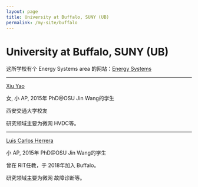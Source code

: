 ```yaml
---
layout: page
title: University at Buffalo, SUNY (UB)
permalink: /my-site/buffalo
---
```

# University at Buffalo, SUNY (UB)

这所学校有个 Energy Systems area 的网站：[Energy Systems](http://engineering.buffalo.edu/ee/research/areas/energy.html)

---

[Xiu Yao](https://sites.google.com/site/xiuyaopower/home)

女, 小 AP, 2015年 PhD@OSU Jin Wang的学生

西安交通大学校友

研究领域主要为微网 HVDC等。

---

[Luis Carlos Herrera](http://www.eng.buffalo.edu/~lcherrer/index.html)

小 AP, 2015年 PhD@OSU Jin Wang的学生

曾在 RIT任教，于 2018年加入 Buffalo。

研究领域主要为微网 故障诊断等。

